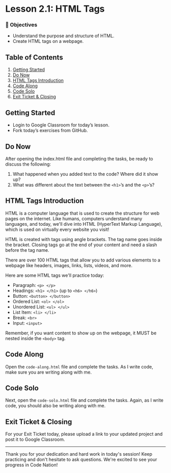 # Lesson 2.1: HTML Tags

### 🎯 Objectives
- Understand the purpose and structure of HTML.
- Create HTML tags on a webpage.

## Table of Contents

1. [Getting Started](#getting-started)
2. [Do Now](#do-now)
3. [HTML Tags Introduction](#html-tags-introduction)
4. [Code Along](#code-along)
5. [Code Solo](#code-solo)
6. [Exit Ticket & Closing](#exit-ticket-closing)

## Getting Started 

- Login to Google Classroom for today’s lesson.
- Fork today’s exercises from GitHub.

## Do Now

After opening the index.html file and completing the tasks, be ready to discuss the following:

1. What happened when you added text to the code? Where did it show up?
2. What was different about the text between the `<h1>`’s and the `<p>`’s?

## HTML Tags Introduction

HTML is a computer language that is used to create the structure for web pages on the internet. Like humans, computers understand many languages, and today, we'll dive into HTML (HyperText Markup Language), which is used on virtually every website you visit!

HTML is created with tags using angle brackets. The tag name goes inside the bracket. Closing tags go at the end of your content and need a slash before the tag name.

There are over 100 HTML tags that allow you to add various elements to a webpage like headers, images, links, lists, videos, and more.

Here are some HTML tags we'll practice today:

- Paragraph: `<p> </p>`
- Headings: `<h1> </h1>` (up to `<h6> </h6>`)
- Button: `<button> </button>`
- Ordered List: `<ol> </ol>`
- Unordered List: `<ul> </ul>`
- List Item: `<li> </li>`
- Break: `<br>`
- Input: `<input>`

Remember, if you want content to show up on the webpage, it MUST be nested inside the `<body>` tag.

## Code Along

Open the `code-along.html` file and complete the tasks. As I write code, make sure you are writing along with me. 

## Code Solo

Next, open the `code-solo.html` file and complete the tasks. Again, as I write code, you should also be writing along with me.

## Exit Ticket & Closing

For your Exit Ticket today, please upload a link to your updated project and post it to Google Classroom.

---

Thank you for your dedication and hard work in today's session! Keep practicing and don't hesitate to ask questions. We're excited to see your progress in Code Nation!



